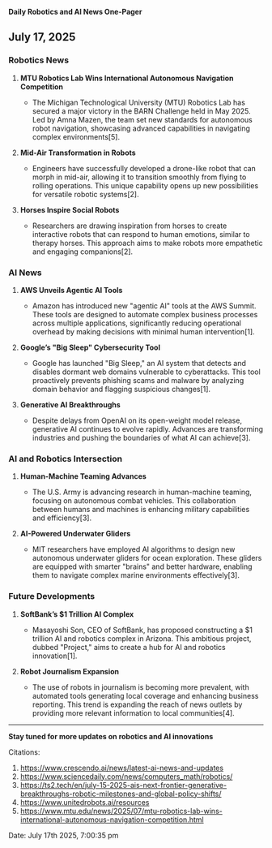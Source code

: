 **Daily Robotics and AI News One-Pager**

## July 17, 2025

### **Robotics News**

1. **MTU Robotics Lab Wins International Autonomous Navigation Competition**
   - The Michigan Technological University (MTU) Robotics Lab has secured a major victory in the BARN Challenge held in May 2025. Led by Amna Mazen, the team set new standards for autonomous robot navigation, showcasing advanced capabilities in navigating complex environments[5].

2. **Mid-Air Transformation in Robots**
   - Engineers have successfully developed a drone-like robot that can morph in mid-air, allowing it to transition smoothly from flying to rolling operations. This unique capability opens up new possibilities for versatile robotic systems[2].

3. **Horses Inspire Social Robots**
   - Researchers are drawing inspiration from horses to create interactive robots that can respond to human emotions, similar to therapy horses. This approach aims to make robots more empathetic and engaging companions[2].

### **AI News**

1. **AWS Unveils Agentic AI Tools**
   - Amazon has introduced new "agentic AI" tools at the AWS Summit. These tools are designed to automate complex business processes across multiple applications, significantly reducing operational overhead by making decisions with minimal human intervention[1].

2. **Google’s "Big Sleep" Cybersecurity Tool**
   - Google has launched "Big Sleep," an AI system that detects and disables dormant web domains vulnerable to cyberattacks. This tool proactively prevents phishing scams and malware by analyzing domain behavior and flagging suspicious changes[1].

3. **Generative AI Breakthroughs**
   - Despite delays from OpenAI on its open-weight model release, generative AI continues to evolve rapidly. Advances are transforming industries and pushing the boundaries of what AI can achieve[3].

### **AI and Robotics Intersection**

1. **Human-Machine Teaming Advances**
   - The U.S. Army is advancing research in human-machine teaming, focusing on autonomous combat vehicles. This collaboration between humans and machines is enhancing military capabilities and efficiency[3].

2. **AI-Powered Underwater Gliders**
   - MIT researchers have employed AI algorithms to design new autonomous underwater gliders for ocean exploration. These gliders are equipped with smarter "brains" and better hardware, enabling them to navigate complex marine environments effectively[3].

### **Future Developments**

1. **SoftBank’s $1 Trillion AI Complex**
   - Masayoshi Son, CEO of SoftBank, has proposed constructing a $1 trillion AI and robotics complex in Arizona. This ambitious project, dubbed "Project," aims to create a hub for AI and robotics innovation[1].

2. **Robot Journalism Expansion**
   - The use of robots in journalism is becoming more prevalent, with automated tools generating local coverage and enhancing business reporting. This trend is expanding the reach of news outlets by providing more relevant information to local communities[4]. 

---

**Stay tuned for more updates on robotics and AI innovations**

Citations:
1. https://www.crescendo.ai/news/latest-ai-news-and-updates
2. https://www.sciencedaily.com/news/computers_math/robotics/
3. https://ts2.tech/en/july-15-2025-ais-next-frontier-generative-breakthroughs-robotic-milestones-and-global-policy-shifts/
4. https://www.unitedrobots.ai/resources
5. https://www.mtu.edu/news/2025/07/mtu-robotics-lab-wins-international-autonomous-navigation-competition.html

Date: July 17th 2025, 7:00:35 pm